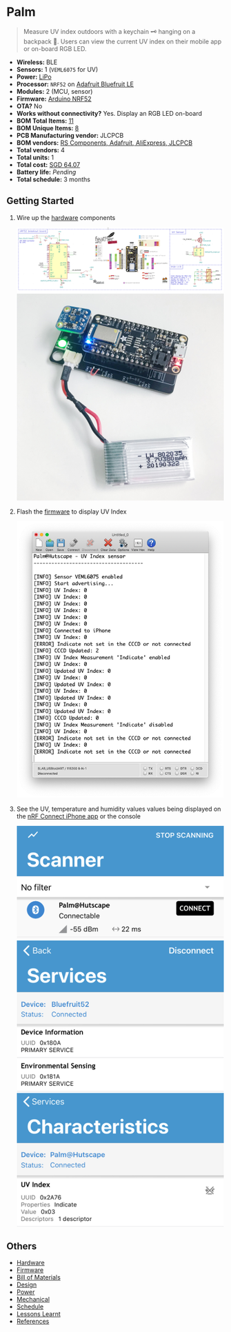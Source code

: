 # Palm

> Measure UV index outdoors with a keychain 🗝 hanging on a backpack 🎒. Users can view the current UV index on their mobile app or on-board RGB LED.

- **Wireless:**	BLE
- **Sensors:**	1 (`VEML6075` for UV)
- **Power:**	[LiPo](power.md)
- **Processor:**	`NRF52` on [Adafruit Bluefruit LE](https://www.adafruit.com/product/2661)
- **Modules:** 2 (MCU, sensor)
- **Firmware:**	[Arduino NRF52](https://github.com/sandeepmistry/arduino-nRF5)
- **OTA?**	No
- **Works without connectivity?**	Yes. Display an RGB LED on-board
- **BOM Total Items:**	[11](bill_of_materials.csv)
- **BOM Unique Items:** [8](bill_of_materials.csv)
- **PCB Manufacturing vendor:**	JLCPCB
- **BOM vendors:** [RS Components, Adafruit, AliExpress, JLCPCB](bill_of_materials.csv)
- **Total vendors:** 4
- **Total units:** 1
- **Total cost:** [SGD 64.07](bill_of_materials.csv)
- **Battery life:** *Pending*
- **Total schedule:** 3 months

## Getting Started

1. Wire up the [hardware](hardware) components

    ![](hardware/images/schematic.png)
    ![](images/prototype-3.jpg)
1. Flash the [firmware](firmware/firmware.ino) to display UV Index

    ![](images/console.png)
1. See the UV, temperature and humidity values values being displayed on the [nRF Connect iPhone app](https://itunes.apple.com/sg/app/nrf-connect/id1054362403?mt=8) or the console

    ![](images/ios-detect.jpg)
    ![](images/ios-services.jpg)
    ![](images/ios-characteristics.jpg)

## Others

- [Hardware](hardware)
- [Firmware](firmware)
- [Bill of Materials](bill_of_materials.csv)
- [Design](design)
- [Power](power.md)
- [Mechanical](mechanical.md)
- [Schedule](schedule.md)
- [Lessons Learnt](lessons.md)
- [References](references.md)
